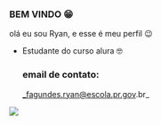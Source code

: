 ### BEM VINDO :grin:

olá
eu sou Ryan, e esse é meu perfil :wink:

- Estudante do curso alura :nerd_face:

  ### email de contato:
  _fagundes.ryan@escola.pr.gov.br_

![](https://media.tenor.com/bxeM9N2IXLsAAAAd/osita-osita-iheme.gif)
